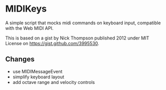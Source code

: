 # MIDIKeys
A simple script that mocks midi commands on keyboard input, compatible with the Web MIDI API. 

This is based on a gist by Nick Thompson published 2012 under MIT License on <https://gist.github.com/3995530>.

## Changes
- use MIDIMessageEvent
- simplify keyboard layout
- add octave range and velocity controls